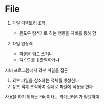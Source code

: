 
# File

1. 파일 디렉토리 조작
	- 윈도우 탐색기로 하는 행동을 자바를 통해 함

1. 파일 입출력
	- 파일을 읽고 쓰거나 
	- 텍스트를 입출력하거나

자바 프로그램에서 외부 파일을 접근 
1. 외부 파일을 참조하는 객체를 생성한다 
2. 참조 객체 조작하여 실제로 파일에 적용을 한다


사용을 하기 위해선 File이라는 라이브러리가 필요하며 